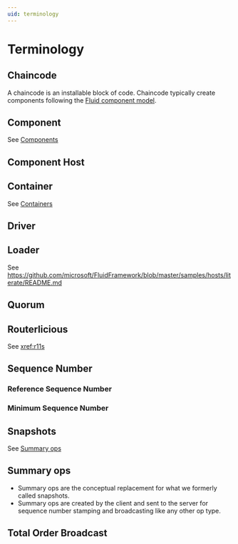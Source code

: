 ```yaml
---
uid: terminology
---
```


# Terminology

## Chaincode

A chaincode is an installable block of code. Chaincode typically create components following the
[Fluid component model](xref:component-model).

## Component

See [Components](xref:concepts#components)

## Component Host

## Container

See [Containers](xref:concepts#containers)

## Driver

## Loader

See <https://github.com/microsoft/FluidFramework/blob/master/samples/hosts/literate/README.md>

## Quorum

## Routerlicious

See <xref:r11s>

## Sequence Number

### Reference Sequence Number

### Minimum Sequence Number

## Snapshots

See [Summary ops](xref:terminology#summary-ops)

## Summary ops

- Summary ops are the conceptual replacement for what we formerly called snapshots.
- Summary ops are created by the client and sent to the server for sequence number stamping and broadcasting like any
  other op type.

## Total Order Broadcast
